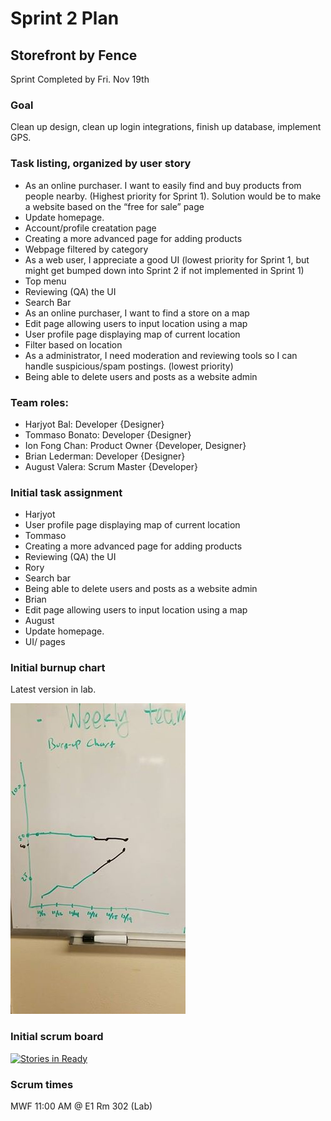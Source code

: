 # Sprint 2 Plan
## Storefront by Fence
Sprint Completed by Fri. Nov 19th

### Goal 
Clean up design, clean up login integrations, finish up database, implement GPS.

### Task listing, organized by user story
* As an online purchaser. I want to easily find and buy products from people nearby. (Highest priority for Sprint 1). Solution would be to make a website based on the “free for sale” page 
 * Update homepage.
 * Account/profile creatation page
 * Creating a more advanced page for adding products
 * Webpage filtered by category
* As a web user, I appreciate a good UI  (lowest priority for Sprint 1, but might get bumped down into Sprint 2 if not implemented in Sprint 1)
 * Top menu
 * Reviewing (QA) the UI 
 * Search Bar
* As an online purchaser, I want to find a store on a map
 * Edit page allowing users to input location using a map
 * User profile page displaying map of current location
 * Filter based on location
* As a administrator, I need moderation and reviewing tools so I can handle suspicious/spam postings. (lowest priority)
 * Being able to delete users and posts as a website admin

### Team roles: 
* Harjyot Bal: Developer {Designer}
* Tommaso Bonato: Developer {Designer}
* Ion Fong Chan: Product Owner {Developer, Designer}
* Brian Lederman: Developer {Designer}
* August Valera: Scrum Master {Developer}

### Initial task assignment
* Harjyot
 * User profile page displaying map of current location
* Tommaso
 * Creating a more advanced page for adding products
 * Reviewing (QA) the UI 
* Rory 
 * Search bar
 * Being able to delete users and posts as a website admin
* Brian
 * Edit page allowing users to input location using a map
* August
 * Update homepage.
 * UI/ pages
  
### Initial burnup chart
Latest version in lab. 

![Burnup Chart](Sprint1Burnup.jpg)

### Initial scrum board
[![Stories in Ready](https://badge.waffle.io/Fence-UCSC/Storefront.png?label=ready&title=Ready)](https://waffle.io/Fence-UCSC/Storefront)

### Scrum times
MWF 11:00 AM @ E1 Rm 302 (Lab)

